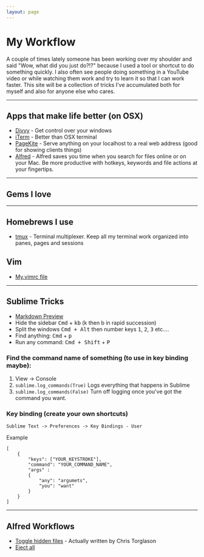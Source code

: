 ```yaml
---
layout: page
---
```


# My Workflow

A couple of times lately someone has been working over my shoulder and said "Wow, what did you just do?!?" because I used a tool or shortcut to do something quickly. I also often see people doing something in a YouTube video or while watching them work and try to learn it so that I can work faster. This site will be a collection of tricks I've accumulated both for myself and also for anyone else who cares.


--------------------------

## Apps that make life better (on OSX)

* [Divvy](http://mizage.com/divvy/) - Get control over your windows
* [iTerm](http://www.iterm2.com/) - Better than OSX terminal
* [PageKite](http://pagekite.net/) - Serve anything on your localhost to a real web address (good for showing clients things)
* [Alfred](http://www.alfredapp.com/) - Alfred saves you time when you search for files online or on your Mac. Be more productive with hotkeys, keywords and file actions at your fingertips.


--------------------------

## Gems I love

--------------------------
## Homebrews I use

* [tmux](http://tmux.sourceforge.net/) - Terminal multiplexer. Keep all my terminal work organized into panes, pages and sessions

## Vim

* [My.vimrc file](https://github.com/MattReimer/my-workflow/blob/gh-pages/files/vim/.vimrc)

--------------------------

## Sublime Tricks

* [Markdown Preview](sublime/md-preview.html)
* Hide the sidebar <kbd>Cmd</kbd> + <kbd>kb</kbd> (k then b in rapid succession)
* Split the windows <kbd>Cmd + Alt</kbd> then number keys <kbd>1</kbd>, <kbd>2</kbd>, <kbd>3</kbd> etc....
* Find anything: <kbd>Cmd</kbd> + <kbd>p</kbd>
* Run any command: <kbd>Cmd + Shift</kbd> + <kbd>P</kbd>

### Find the command name of something (to use in key binding maybe):

1. View -> Console
2. `sublime.log_commands(True)` Logs everything that happens in Sublime
4. `sublime.log_commands(False)` Turn off logging once you've got the command you want.

### Key binding (create your own shortcuts)

`Sublime Text -> Preferences -> Key Bindings - User`

Example 

```
[
	{ 
		"keys": ["YOUR_KEYSTROKE"], 
		"command": "YOUR_COMMAND_NAME",
		"args" :
		{
			"any": "argumets", 
			"you": "want"
		}
	}
]
```

--------------------------

## Alfred Workflows

* [Toggle hidden files](https://github.com/MattReimer/my-workflow/raw/gh-pages/files/alfred/Toggle%20hidden%20files.alfredworkflow) - Actually written by Chris Torglason
* [Eject all](http://alfredtips.tumblr.com/post/3422385132/the-one-in-which-you-want-to-eject-all-with)